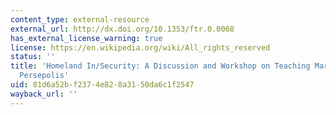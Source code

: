 ```yaml
---
content_type: external-resource
external_url: http://dx.doi.org/10.1353/ftr.0.0068
has_external_license_warning: true
license: https://en.wikipedia.org/wiki/All_rights_reserved
status: ''
title: 'Homeland In/Security: A Discussion and Workshop on Teaching Marjane Satrapi''s
  Persepolis'
uid: 81d6a52b-f237-4e82-8a31-50da6c1f2547
wayback_url: ''
---
```

